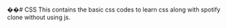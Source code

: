 ��#   C S S 
 
 This contains the basic css codes to learn css along with spotify clone without using js.
